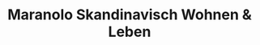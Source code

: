 ---
title: "Maranolo Skandinavisch Wohnen & Leben"
url: /hannover/maranolo-skandinavisch-wohnen-und-leben/
shop: Raumausstattung
---